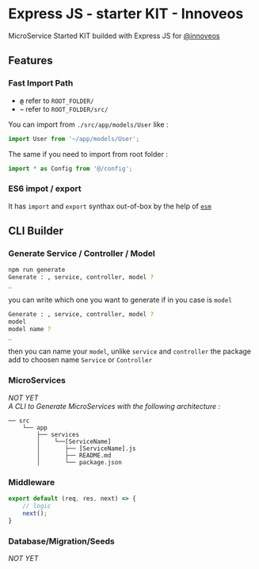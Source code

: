 # Express JS - starter KIT - Innoveos

MicroService Started KIT builded with Express JS for [@innoveos](https://github.com/innoveos)

## Features

### Fast Import Path

- **`@`** refer to `ROOT_FOLDER/`
- **`~`** refer to `ROOT_FOLDER/src/`

You can import from `./src/app/models/User` like : 
```javascript
import User from '~/app/models/User';
```
The same if you need to import from root folder :
```javascript
import * as Config from '@/config';
```

### ES6 impot / export

It has `import` and `export` synthax out-of-box by the help of [`esm`](https://www.npmjs.com/package/esm)

## CLI Builder

### Generate Service / Controller / Model

```bash
npm run generate
Generate : , service, controller, model ?
_
```
you can write which one you want to generate if in you case is `model`
```bash
Generate : , service, controller, model ?
model
model name ?
_
```
then you can name your `model`, unlike `service` and `controller` the package add to choosen name `Service` or `Controller`

### MicroServices
_NOT YET_ <br/>
_A CLI to Generate MicroServices with the following architecture :_
```
── src
	└── app
	    ├── services
	    │    └──[ServiceName]
	    │       ├── [ServiceName].js
	    │       ├── README.md
	    │       └── package.json
```

### Middleware

```javascript
export default (req, res, next) => {
	// logic
	next();
}
```

### Database/Migration/Seeds

_NOT YET_

